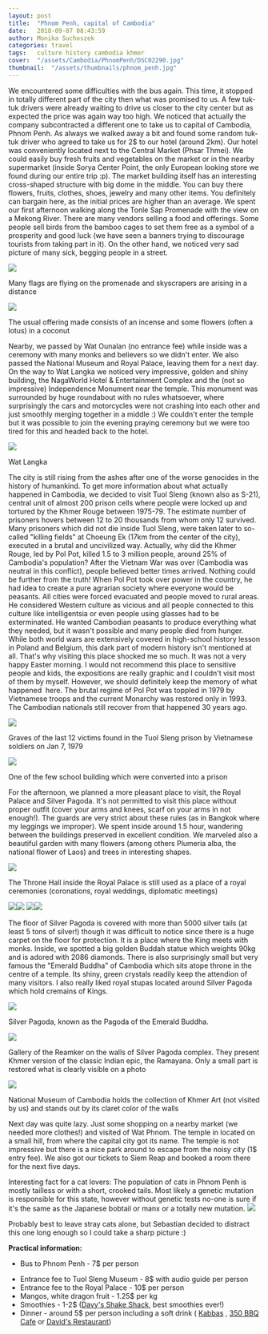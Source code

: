 ```yaml
---
layout: post
title:  "Phnom Penh, capital of Cambodia"
date:   2018-09-07 08:43:59
author: Monika Suchoszek
categories: travel
tags:	culture history cambodia khmer
cover:  "/assets/Cambodia/PhnomPenh/DSC02290.jpg"
thumbnail:  "/assets/thumbnails/phnom_penh.jpg"
---
```


We encountered some difficulties with the bus again. This time, it stopped in totally different part of the city then what was promised to us. A few tuk-tuk drivers were already waiting to drive us closer to the city center but as expected the price was again way too high. We noticed that actually the company subcontracted a different one to take us to capital of Cambodia, Phnom Penh. As always we walked away a bit and found some random tuk-tuk driver who agreed to take us for 2$ to our hotel (around 2km). Our hotel was conveniently located next to the Central Market (Phsar Thmei). We could easily buy fresh fruits and vegetables on the market or in the nearby supermarket (inside Sorya Center Point, the only European looking store we found during our entire trip :p). The market building itself has an interesting cross-shaped structure with big dome in the middle. You can buy there flowers, fruits, clothes, shoes, jewelry and many other items. You definitely can bargain here, as the initial prices are higher than an average. We spent our first afternoon walking along the Tonle Sap Promenade with the view on a Mekong River. There are many vendors selling a food and offerings. Some people sell birds from the bamboo cages to set them free as a symbol of a prosperity and good luck (we have seen a banners trying to discourage tourists from taking part in it). On the other hand, we noticed very sad picture of many sick, begging people in a street.

<img src="/assets/Cambodia/PhnomPenh/DSC02220.1.jpg">
<p class="caption">Many flags are flying on the promenade and skyscrapers are arising in a distance</p>
<img src="/assets/Cambodia/PhnomPenh/DSC02223.jpg">
<p class="caption">The usual offering made consists of an incense and some flowers (often a lotus) in a coconut</p>

Nearby, we passed by Wat Ounalan (no entrance fee) while inside was a ceremony with many monks and believers so we didn't enter. We also passed the National Museum and Royal Palace, leaving them for a next day. On the way to Wat Langka we noticed very impressive, golden and shiny building, the NagaWorld Hotel &amp; Entertainment Complex and the (not so impressive) Independence Monument near the temple. This monument was surrounded by huge roundabout with no rules whatsoever, where surprisingly the cars and motorcycles were not crashing into each other and just smoothly merging together in a middle :) We couldn't enter the temple but it was possible to join the evening praying ceremony but we were too tired for this and headed back to the hotel.

<img src="/assets/Cambodia/PhnomPenh/DSC02236.jpg">
<p class="caption">Wat Langka</p>

The city is still rising from the ashes after one of the worse genocides in the history of humankind. To get more information about what actually happened in Cambodia, we decided to visit Tuol Sleng (known also as S-21), central unit of almost 200 prison cells where people were locked up and tortured by the Khmer Rouge between 1975-79. The estimate number of prisoners hovers between 12 to 20 thousands from whom only 12 survived. Many prisoners which did not die inside Tuol Sleng, were taken later to so-called "killing fields" at Choeung Ek (17km from the center of the city), executed in a brutal and uncivilized way. Actually, why did the Khmer Rouge, led by Pol Pot, killed 1.5 to 3 million people, around 25% of Cambodia's population? After the Vietnam War was over (Cambodia was neutral in this conflict), people believed better times arrived. Nothing could be further from the truth! When Pol Pot took over power in the country, he had idea to create a pure agrarian society where everyone would be peasants. All cities were forced evacuated and people moved to rural areas. He considered Western culture as vicious and all people connected to this culture like intelligentsia or even people using glasses had to be exterminated. He wanted Cambodian peasants to produce everything what they needed, but it wasn't possible and many people died from hunger. While both world wars are extensively covered in high-school history lesson in Poland and Belgium, this dark part of modern history isn't mentioned at all. That's why visiting this place shocked me so much. It was not a very happy Easter morning. I would not recommend this place to sensitive people and kids, the expositions are really graphic and I couldn't visit most of them by myself. However, we should definitely keep the memory of what happened  here. The brutal regime of Pol Pot was toppled in 1979 by Vietnamese troops and the current Monarchy was restored only in 1993. The Cambodian nationals still recover from that happened 30 years ago.

<img src="/assets/Cambodia/PhnomPenh/DSC02243.jpg">
<p class="caption">Graves of the last 12 victims found in the Tuol Sleng prison by Vietnamese soldiers on Jan 7, 1979</p>
<img src="/assets/Cambodia/PhnomPenh/DSC02247.jpg">
<p class="caption">One of the few school building which were converted into a prison</p>

For the afternoon, we planned a more pleasant place to visit, the Royal Palace and Silver Pagoda. It's not permitted to visit this place without proper outfit (cover your arms and knees, scarf on your arms in not enough!). The guards are very strict about these rules (as in Bangkok where my leggings we improper). We spent inside around 1.5 hour, wandering between the buildings preserved in excellent condition. We marveled also a beautiful garden with many flowers (among others Plumeria alba, the national flower of Laos) and trees in interesting shapes.

<img src="/assets/Cambodia/PhnomPenh/DSC02290.jpg">
<p class="caption">The Throne Hall inside the Royal Palace is still used as a place of a royal ceremonies (coronations, royal weddings, diplomatic meetings)</p>
<img src="/assets/Cambodia/PhnomPenh/DSC02324-e1536745911256.jpg"><img src="/assets/Cambodia/PhnomPenh/DSC02284-e1536745786214.jpg">
<img src="/assets/Cambodia/PhnomPenh/IMG_20180401_164429271.jpg"><img src="/assets/Cambodia/PhnomPenh/DSC02302-e1536745795589.jpg">

The floor of Silver Pagoda is covered with more than 5000 silver tails (at least 5 tons of silver!) though it was difficult to notice since there is a huge carpet on the floor for protection. It is a place where the King meets with monks. Inside, we spotted a big golden Buddah statue which weights 90kg and is adored with 2086 diamonds. There is also surprisingly small but very famous the "Emerald Buddha" of Cambodia which sits atope throne in the centre of a temple. Its shiny, green crystals readily keep the attendion of many visitors. I also really liked royal stupas located around Silver Pagoda which hold cremains of Kings.

<img src="/assets/Cambodia/PhnomPenh/DSC02313.jpg">
<p class="caption">Silver Pagoda, known as the Pagoda of the Emerald Buddha.</p>
<img src="/assets/Cambodia/PhnomPenh/DSC02307.jpg">
<p class="caption">Gallery of the Reamker on the walls of Silver Pagoda complex. They present Khmer version of the classic Indian epic, the Ramayana. Only a small part is restored what is clearly visible on a photo</p>
<img src="/assets/Cambodia/PhnomPenh/DSC02251.jpg">
<p class="caption">National Museum of Cambodia holds the collection of Khmer Art (not visited by us) and stands out by its claret color of the walls</p>

Next day was quite lazy. Just some shopping on a nearby market (we needed more clothes!) and visited of Wat Phnom. The temple in located on a small hill, from where the capital city got its name. The temple is not impressive but there is a nice park around to escape from the noisy city (1$ entry fee). We also got our tickets to Siem Reap and booked a room there for the next five days.

Interesting fact for a cat lovers: The population of cats in Phnom Penh is mostly tailless or with a short, crooked tails. Most likely a genetic mutation is responsible for this state, however without genetic tests no-one is sure if it's the same as the Japanese bobtail or manx or a totally new mutation.
<img src="/assets/Cambodia/PhnomPenh/DSC02401.jpg">
<p class="caption">Probably best to leave stray cats alone, but Sebastian decided to distract this one long enough so I could take a sharp picture :)</p>

__Practical information:__
  * Bus to Phnom Penh - 7$ per person</p>
  * Entrance fee to Tuol Sleng Museum - 8$ with audio guide per person
  * Entrance fee to the Royal Palace - 10$ per person
  * Mangos, white dragon fruit - 1.25$ per kg
  * Smoothies - 1-2$ (<a href="https://www.tripadvisor.com/Restaurant_Review-g293940-d8568725-Reviews-Davy_s_Shake_Shack-Phnom_Penh.html">Davy's Shake Shack</a>, best smoothies ever!)
  * Dinner - around 5$ per person including a soft drink ( <a href="https://www.tripadvisor.com/Restaurant_Review-g293940-d2372913-Reviews-Kabbas_Restaurant-Phnom_Penh.html">Kabbas</a> , <a href="https://www.tripadvisor.com/Restaurant_Review-g293940-d10226831-Reviews-350_BBQ_Cafe-Phnom_Penh.html">350 BBQ Cafe</a> or <a href="https://www.tripadvisor.com/Restaurant_Review-g293940-d3454214-Reviews-David_s_Restaurant_Handmade_Noodles-Phnom_Penh.html">David's Restaurant</a>)
